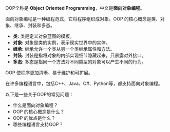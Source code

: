 OOP全称是 **Object Oriented Programming**，中文是**面向对象编程**。

面向对象编程是一种编程范式，它将程序组织成对象。OOP 的核心概念是类、对象、继承、封装和多态。

- **类:** 类是定义对象蓝图的模板。
- **对象:** 对象是类的实例，表示现实世界中的实体。
- **继承:** 继承允许一个类从另一个类继承属性和方法。
- **封装:** 封装是指将对象的内部实现细节隐藏起来，只暴露对外接口。
- **多态:** 多态是指同一个方法对不同类型的对象可以产生不同的行为。

OOP 使程序更加清晰、易于维护和可扩展。

在许多编程语言中，包括C++、Java、C#、Python等，都支持面向对象编程。

以下是一些关于OOP的常见问题：

- 什么是面向对象编程？
- OOP 的核心概念是什么？
- OOP 的优点是什么？
- 哪些编程语言支持OOP？